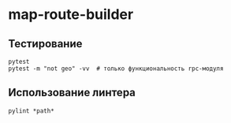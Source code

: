 # map-route-builder

## Тестирование

```
pytest
pytest -m "not geo" -vv  # только функциональность rpc-модуля
```

## Использование линтера

```
pylint *path*
```
